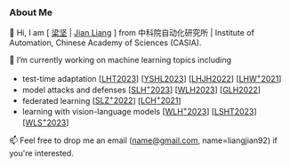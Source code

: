 ### About Me

👯 Hi, I am [ [梁坚](https://people.ucas.ac.cn/~liangjian) | [Jian Liang](https://liangjian.xyz) ] from 中科院自动化研究所 | Institute of Automation, Chinese Academy of Sciences (CASIA).

🔭  I’m currently working on machine learning topics including

- test-time adaptation [[LHT2023](https://arxiv.org/abs/2303.15361)] [[YSHL2023](https://arxiv.org/abs/2307.03133)] [[LHJH2022](https://arxiv.org/abs/2104.01539)] [[LHW<sup>+</sup>2021](https://arxiv.org/abs/2012.07297)]
- model attacks and defenses [[SLH<sup>+</sup>2023](https://arxiv.org/abs/2303.10594)] [[WLH2023](https://arxiv.org/abs/2308.?????)] [[GLH2022](https://arxiv.org/abs/2210.15427)]
- federated learning [[SLZ<sup>+</sup>2022](https://arxiv.org/abs/2210.00226)] [[LCH<sup>+</sup>2021](https://arxiv.org/abs/2106.05001)]
- learning with vision-language models [[WLH<sup>+</sup>2023](https://arxiv.org/abs/2307.07397)] [[LSHT2023](https://arxiv.org/abs/2308.?????)] [[WLS<sup>+</sup>2023](https://arxiv.org/abs/2308.?????)]

📫 Feel free to drop me an email (name@gmail.com, name=liangjian92) if you're interested.

<!--
**tim-learn/tim-learn** is a ✨ _special_ ✨ repository because its `README.md` (this file) appears on your GitHub profile.

Here are some ideas to get you started:

- 🔭 I’m currently working on ...
- 🌱 I’m currently learning ...
- 👯 I’m looking to collaborate on ...
- 🤔 I’m looking for help with ...
- 💬 Ask me about ...
- 📫 How to reach me: ...
- 😄 Pronouns: ...
- ⚡ Fun fact: ...

<p align="left"> <img src="https://komarev.com/ghpvc/?username=tim-learn" alt="tim-learn" /> </p>

<img src="https://github-readme-stats.vercel.app/api?username=tim-learn&show_icons=true&hide=contribs,prs&cache_seconds=86400&theme=buefy" alt="logo" height="160" align="left" style="margin: 5px; margin-bottom: 20px;" />

-->
